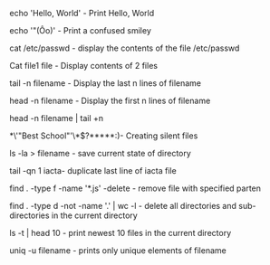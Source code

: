 echo 'Hello, World' - Print Hello, World

echo '"(Ôo)' -  Print a confused smiley

cat /etc/passwd - display the contents of the file /etc/passwd

Cat file1 file - Display contents of 2 files

tail -n filename - Display the last n lines of filename 

head -n filename - Display the first n lines of filename

head -n filename | tail +n

\*\\'"Best School"\'\\*$\?\*\*\*\*\*:)- Creating silent files 

ls -la > filename - save current state of directory

tail -qn 1 iacta- duplicate last line of iacta file

find . -type f -name '*.js' -delete - remove file with specified parten

find . -type d -not -name '.' | wc -l - delete all directories and sub-directories in the current directory

ls -t | head 10 - print newest 10 files  in the current directory

uniq -u filename - prints only unique elements of filename

